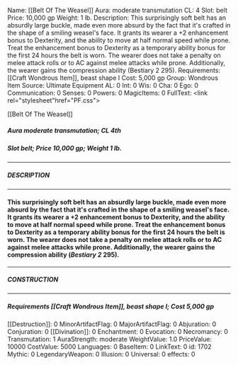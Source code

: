 Name: [[Belt Of The Weasel]]
Aura: moderate transmutation
CL: 4
Slot: belt
Price: 10,000 gp
Weight: 1 lb.
Description: This surprisingly soft belt has an absurdly large buckle, made even more absurd by the fact that it's crafted in the shape of a smiling weasel's face. It grants its wearer a +2 enhancement bonus to Dexterity, and the ability to move at half normal speed while prone. Treat the enhancement bonus to Dexterity as a temporary ability bonus for the first 24 hours the belt is worn. The wearer does not take a penalty on melee attack rolls or to AC against melee attacks while prone. Additionally, the wearer gains the compression ability (Bestiary 2 295).
Requirements: [[Craft Wondrous Item]], beast shape I
Cost: 5,000 gp
Group: Wondrous Item
Source: Ultimate Equipment
AL: 0
Int: 0
Wis: 0
Cha: 0
Ego: 0
Communication: 0
Senses: 0
Powers: 0
MagicItems: 0
FullText: <link rel="stylesheet"href="PF.css"><div class="heading"><p class="alignleft">[[Belt Of The Weasel]]</p><div style="clear: both;"></div></div><div><h5><b>Aura </b>moderate transmutation; <b>CL </b>4th</h5><h5><b>Slot </b>belt; <b>Price </b>10,000 gp; <b>Weight </b>1 lb.</h5></div><hr/><div><h5><b>DESCRIPTION</b></h5></div><hr/><div><h4><p>This surprisingly soft belt has an absurdly large buckle, made even more absurd by the fact that it's crafted in the shape of a smiling weasel's face. It grants its wearer a +2 enhancement bonus to Dexterity, and the ability to move at half normal speed while prone. Treat the enhancement bonus to Dexterity as a temporary ability bonus for the first 24 hours the belt is worn. The wearer does not take a penalty on melee attack rolls or to AC against melee attacks while prone. Additionally, the wearer gains the compression ability (<i>Bestiary 2</i> 295).</p></h4></div><hr/><div><h5><b>CONSTRUCTION</b></h5></div><hr/><div><h5><b>Requirements </b>[[Craft Wondrous Item]], <i>beast shape I</i>; <b>Cost </b>5,000 gp</h5></div>
[[Destruction]]: 0
MinorArtifactFlag: 0
MajorArtifactFlag: 0
Abjuration: 0
Conjuration: 0
[[Divination]]: 0
Enchantment: 0
Evocation: 0
Necromancy: 0
Transmutation: 1
AuraStrength: moderate
WeightValue: 1.0
PriceValue: 10000
CostValue: 5000
Languages: 0
BaseItem: 0
LinkText: 0
id: 1702
Mythic: 0
LegendaryWeapon: 0
Illusion: 0
Universal: 0
effects: 0
